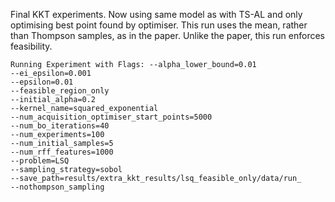 Final KKT experiments. Now using same model as with TS-AL and only optimising best point found by optimiser.
This run uses the mean, rather than Thompson samples, as in the paper. Unlike the paper, this run enforces 
feasibility.

``` 
Running Experiment with Flags: --alpha_lower_bound=0.01
--ei_epsilon=0.001
--epsilon=0.01
--feasible_region_only
--initial_alpha=0.2
--kernel_name=squared_exponential
--num_acquisition_optimiser_start_points=5000
--num_bo_iterations=40
--num_experiments=100
--num_initial_samples=5
--num_rff_features=1000
--problem=LSQ
--sampling_strategy=sobol
--save_path=results/extra_kkt_results/lsq_feasible_only/data/run_
--nothompson_sampling
```